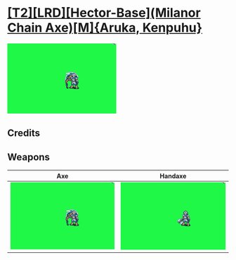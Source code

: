 # [\[T2\]\[LRD\]\[Hector-Base\]\(Milanor Chain Axe\)\[M\]{Aruka, Kenpuhu}](./)

<img src="./3.%20Axe%20(Chain)/Axe_000.png" alt="[T2][LRD][Hector-Base](Milanor Chain Axe)[M]{Aruka, Kenpuhu} standing" />

## Credits



## Weapons


|Axe |Handaxe |
|  :---: | :---: |
| <img alt="Axe animation" src="./3.%20Axe%20(Chain)/Axe.gif" /> | <img alt="Handaxe animation" src="./4.%20Handaxe/Handaxe.gif" /> |
